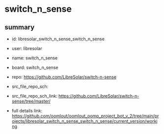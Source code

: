 # switch_n_sense
 
## summary 
* id: libresolar_switch_n_sense_switch_n_sense
* user: libresolar
* name: switch_n_sense
* board: switch_n_sense
* repo: https://github.com/LibreSolar/switch-n-sense



* src_file_repo_sch: 
* src_file_repo_sch_link: https://github.com/LibreSolar/switch-n-sense/tree/master/
* full details link: https://github.com/oomlout/oomlout_oomp_project_bot_v_2/tree/main/projects/libresolar_switch_n_sense_switch_n_sense/current_version/working  







